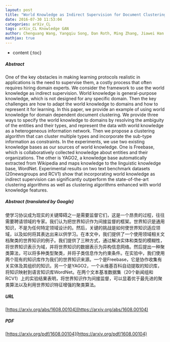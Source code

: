 ```yaml
---
layout: post
title: "World Knowledge as Indirect Supervision for Document Clustering"
date: 2016-07-30 11:53:04
categories: arXiv_CL
tags: arXiv_CL Knowledge GAN
author: Chenguang Wang, Yangqiu Song, Dan Roth, Ming Zhang, Jiawei Han
mathjax: true
---
```


* content
{:toc}

##### Abstract
One of the key obstacles in making learning protocols realistic in applications is the need to supervise them, a costly process that often requires hiring domain experts. We consider the framework to use the world knowledge as indirect supervision. World knowledge is general-purpose knowledge, which is not designed for any specific domain. Then the key challenges are how to adapt the world knowledge to domains and how to represent it for learning. In this paper, we provide an example of using world knowledge for domain dependent document clustering. We provide three ways to specify the world knowledge to domains by resolving the ambiguity of the entities and their types, and represent the data with world knowledge as a heterogeneous information network. Then we propose a clustering algorithm that can cluster multiple types and incorporate the sub-type information as constraints. In the experiments, we use two existing knowledge bases as our sources of world knowledge. One is Freebase, which is collaboratively collected knowledge about entities and their organizations. The other is YAGO2, a knowledge base automatically extracted from Wikipedia and maps knowledge to the linguistic knowledge base, WordNet. Experimental results on two text benchmark datasets (20newsgroups and RCV1) show that incorporating world knowledge as indirect supervision can significantly outperform the state-of-the-art clustering algorithms as well as clustering algorithms enhanced with world knowledge features.

##### Abstract (translated by Google)
使学习协议成为现实的关键障碍之一是需要监督它们，这是一个昂贵的过程，往往需要聘请领域的专家。我们认为把世界知识作为间接监督的框架。世界知识是通用知识，不是为任何特定领域设计的。然后，关键的挑战是如何使世界知识适应领域，以及如何将其表达出来以供学习。在本文中，我们提供了一个使用领域相关文档聚类的世界知识的例子。我们提供了三种方式，通过解决实体和类型的模糊性，将世界知识表示为域，并将世界知识的数据表示为异构信息网络。然后提出一种聚类算法，可以将多种类型聚类，并将子类信息作为约束条件。在实验中，我们使用两个现有的知识库作为我们的世界知识来源。一个是Freebase，它是协作收集有关实体及其组织的知识。另一个是YAGO2，一个从维基百科自动提取的知识库，将知识映射到语言知识库WordNet。在两个文本基准数据集（20个新闻组和RCV1）上的实验结果表明，将世界知识作为间接监督，可以显着优于最先进的聚类算法以及利用世界知识特征增强的聚类算法。

##### URL
[https://arxiv.org/abs/1608.00104](https://arxiv.org/abs/1608.00104)

##### PDF
[https://arxiv.org/pdf/1608.00104](https://arxiv.org/pdf/1608.00104)

